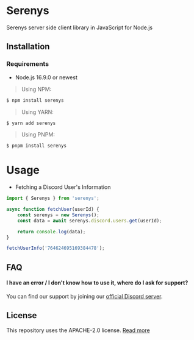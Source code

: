 # Serenys

Serenys server side client library in JavaScript for Node.js

## Installation

### Requirements

- Node.js 16.9.0 or newest

> Using NPM:

```bash
$ npm install serenys
```

> Using YARN:

```bash
$ yarn add serenys
```

> Using PNPM:

```bash
$ pnpm install serenys
```

# Usage

- Fetching a Discord User's Information

```javascript
import { Serenys } from 'serenys';

async function fetchUser(userId) {
	const serenys = new Serenys();
	const data = await serenys.discord.users.get(userId);

	return console.log(data);
}

fetchUserInfo('764624695169384478');
```

## FAQ

#### I have an error / I don't know how to use it, where do I ask for support?

You can find our support by joining our [official Discord server](https://discord.com/invite/discloud).

## License

This repository uses the APACHE-2.0 license. [Read more](https://www.apache.org/licenses/LICENSE-2.0)

